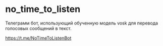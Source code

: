 # no_time_to_listen

Телеграмм бот, использующий обученную модель vosk для перевода голосовых сообщений в текст.

https://t.me/NoTimeToListenBot
